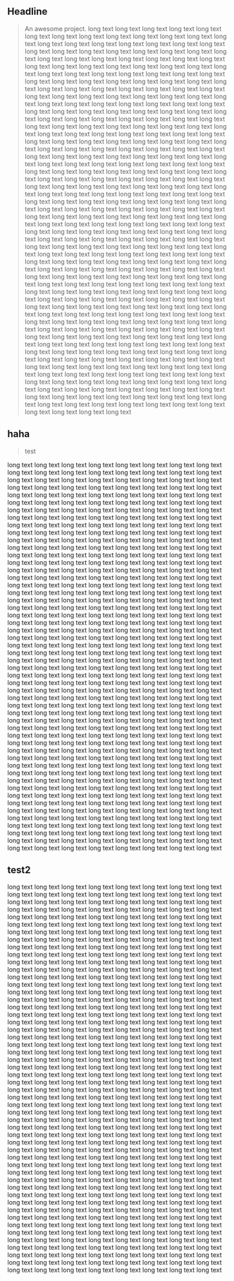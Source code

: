 ## Headline

> An awesome project.
long text long text long text long text long text long text long text long text long text long text long text long text long text long text long text long text
long text long text long text long text long text long text long text long text long text long text long text long text long text long text long text long text
long text long text long text long text long text long text long text long text long text long text long text long text long text long text long text long text
long text long text long text long text long text long text long text long text long text long text long text long text long text long text long text long text
long text long text long text long text long text long text long text long text long text long text long text long text long text long text long text long text
long text long text long text long text long text long text long text long text long text long text long text long text long text long text long text long text
long text long text long text long text long text long text long text long text long text long text long text long text long text long text long text long text
long text long text long text long text long text long text long text long text long text long text long text long text long text long text long text long text
long text long text long text long text long text long text long text long text long text long text long text long text long text long text long text long text
long text long text long text long text long text long text long text long text long text long text long text long text long text long text long text long text
long text long text long text long text long text long text long text long text long text long text long text long text long text long text long text long text
long text long text long text long text long text long text long text long text long text long text long text long text long text long text long text long text
long text long text long text long text long text long text long text long text long text long text long text long text long text long text long text long text
long text long text long text long text long text long text long text long text long text long text long text long text long text long text long text long text
long text long text long text long text long text long text long text long text long text long text long text long text long text long text long text long text
long text long text long text long text long text long text long text long text long text long text long text long text long text long text long text long text
long text long text long text long text long text long text long text long text long text long text long text long text long text long text long text long text
long text long text long text long text long text long text long text long text long text long text long text long text long text long text long text long text
long text long text long text long text long text long text long text long text long text long text long text long text long text long text long text long text
long text long text long text long text long text long text long text long text long text long text long text long text long text long text long text long text
long text long text long text long text long text long text long text long text long text long text long text long text long text long text long text long text
long text long text long text long text long text long text long text long text long text long text long text long text long text long text long text long text
long text long text long text long text long text long text long text long text long text long text long text long text long text long text long text long text
long text long text long text long text long text long text long text long text long text long text long text long text long text long text long text long text



## haha
> test 

long text long text long text long text long text long text long text long text long text long text long text long text long text long text long text long text
long text long text long text long text long text long text long text long text long text long text long text long text long text long text long text long text
long text long text long text long text long text long text long text long text long text long text long text long text long text long text long text long text
long text long text long text long text long text long text long text long text long text long text long text long text long text long text long text long text
long text long text long text long text long text long text long text long text long text long text long text long text long text long text long text long text
long text long text long text long text long text long text long text long text long text long text long text long text long text long text long text long text
long text long text long text long text long text long text long text long text long text long text long text long text long text long text long text long text
long text long text long text long text long text long text long text long text long text long text long text long text long text long text long text long text
long text long text long text long text long text long text long text long text long text long text long text long text long text long text long text long text
long text long text long text long text long text long text long text long text long text long text long text long text long text long text long text long text
long text long text long text long text long text long text long text long text long text long text long text long text long text long text long text long text
long text long text long text long text long text long text long text long text long text long text long text long text long text long text long text long text
long text long text long text long text long text long text long text long text long text long text long text long text long text long text long text long text
long text long text long text long text long text long text long text long text long text long text long text long text long text long text long text long text
long text long text long text long text long text long text long text long text long text long text long text long text long text long text long text long text
long text long text long text long text long text long text long text long text long text long text long text long text long text long text long text long text
long text long text long text long text long text long text long text long text long text long text long text long text long text long text long text long text
long text long text long text long text long text long text long text long text long text long text long text long text long text long text long text long text
long text long text long text long text long text long text long text long text long text long text long text long text long text long text long text long text
long text long text long text long text long text long text long text long text long text long text long text long text long text long text long text long text
long text long text long text long text long text long text long text long text long text long text long text long text long text long text long text long text
long text long text long text long text long text long text long text long text long text long text long text long text long text long text long text long text
long text long text long text long text long text long text long text long text long text long text long text long text long text long text long text long text
long text long text long text long text long text long text long text long text long text long text long text long text long text long text long text long text
long text long text long text long text long text long text long text long text long text long text long text long text long text long text long text long text
long text long text long text long text long text long text long text long text long text long text long text long text long text long text long text long text
## test2


long text
long text
long text
long text
long text
long text
long text
long text
long text
long text
long text
long text
long text
long text
long text
long text
long text
long text
long text
long text
long text
long text
long text
long text
long text
long text
long text
long text
long text
long text
long text
long text long text long text long text long text long text long text long text long text long text long text long text long text long text long text long text
long text long text long text long text long text long text long text long text long text long text long text long text long text long text long text long text
long text long text long text long text long text long text long text long text long text long text long text long text long text long text long text long text
long text long text long text long text long text long text long text long text long text long text long text long text long text long text long text long text
long text long text long text long text long text long text long text long text long text long text long text long text long text long text long text long text
long text long text long text long text long text long text long text long text long text long text long text long text long text long text long text long text
long text long text long text long text long text long text long text long text long text long text long text long text long text long text long text long text
long text long text long text long text long text long text long text long text long text long text long text long text long text long text long text long text
long text long text long text long text long text long text long text long text long text long text long text long text long text long text long text long text
long text long text long text long text long text long text long text long text long text long text long text long text long text long text long text long text
long text long text long text long text long text long text long text long text long text long text long text long text long text long text long text long text
long text long text long text long text long text long text long text long text long text long text long text long text long text long text long text long text
long text long text long text long text long text long text long text long text long text long text long text long text long text long text long text long text
long text long text long text long text long text long text long text long text long text long text long text long text long text long text long text long text
long text long text long text long text long text long text long text long text long text long text long text long text long text long text long text long text
long text long text long text long text long text long text long text long text long text long text long text long text long text long text long text long text
long text long text long text long text long text long text long text long text long text long text long text long text long text long text long text long text
long text long text long text long text long text long text long text long text long text long text long text long text long text long text long text long text
long text long text long text long text long text long text long text long text long text long text long text long text long text long text long text long text
long text long text long text long text long text long text long text long text long text long text long text long text long text long text long text long text
long text long text long text long text long text long text long text long text long text long text long text long text long text long text long text long text
long text long text long text long text long text long text long text long text long text long text long text long text long text long text long text long text
long text long text long text long text long text long text long text long text long text long text long text long text long text long text long text long text
long text long text long text long text long text long text long text long text long text long text long text long text long text long text long text long text
long text
